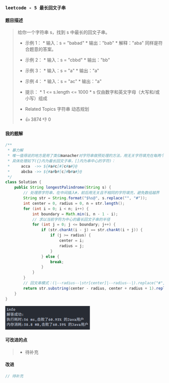 ### `leetcode - 5 最长回文子串`

#### 题目描述

> 给你一个字符串 s，找到 s 中最长的回文子串。
>
> 
>
> *    示例 1：
>     *   输入：s = "babad"
>     *   输出："bab"
>     *   解释："aba" 同样是符合题意的答案。
>
> *    示例 2：
>     *   输入：s = "cbbd"
>     *   输出："bb"
>
> *    示例 3：
>     *   输入：s = "a"
>     *   输出："a"
>
> *    示例 4：
>     *   输入：s = "ac"
>     *   输出："a"
>
> 
>
> *    提示：
>     *    1 <= s.length <= 1000
>     *    s 仅由数字和英文字母（大写和/或小写）组成
>
> *    Related Topics 字符串 动态规划
> *    👍 3874 👎 0

#### 我的题解

```java
/**
 * 暴力解
 * 唯一值得说的地方是用了类似manacher对字符串做预处理的方法，用无关字符填充在每两个字符之间，以此将偶回文串当作奇回文串处理
 * 具体处理如下({}内为最长回文子串，[]内为串中心的字符)：
 *     acca  ->> ${#a#c[#]c#a#}@
 *     abcba ->> ${#a#b#[c]#b#a#}@
 */
class Solution {
    public String longestPalindrome(String s) {
        // 处理原字符串，在中间插入#，前后用无关且不相同的字符填充，避免数组越界
        String str = String.format("$%s@", s.replace("", "#"));
        int center = 0, radius = 0, n = str.length();
        for (int i = 0; i < n; i++) {
            int boundary = Math.min(i, n - 1 - i);
            // 求以当前字符为中心的最长回文子串的半径
            for (int j = 0; j <= boundary; j++) {
                if (str.charAt(i - j) == str.charAt(i + j)) {
                    if (j >= radius) {
                        center = i;
                        radius = j;
                    }
                } else {
                    break;
                }
            }
        }
        // 回文串模式：(|--radius--|str[center]|--radius--|).replace("#", "")
        return str.substring(center - radius, center + radius + 1).replace("#", "");
    }
}
```

![image-20210728140931823](5_最长回文子串.assets/image-20210728140931823.png)

#### 可改进的点

> * 待补充

#### 改进

```java
// 待补充
```

